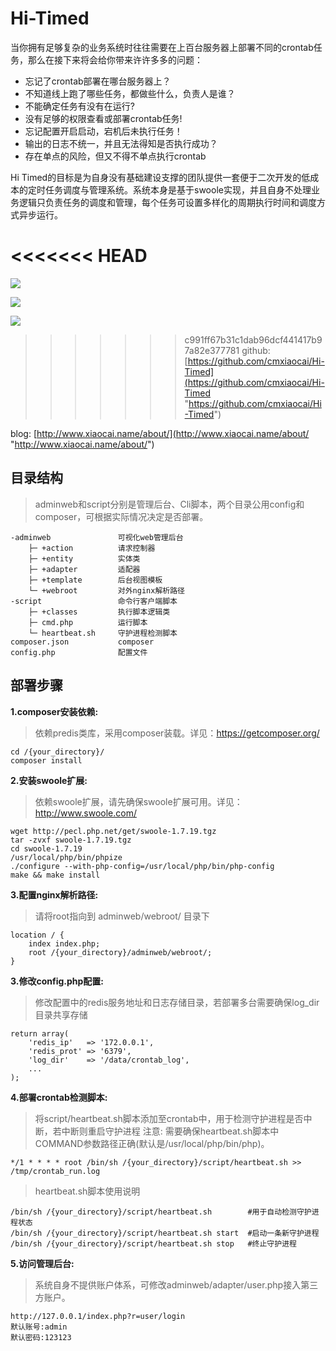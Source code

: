 # Hi-Timed

当你拥有足够复杂的业务系统时往往需要在上百台服务器上部署不同的crontab任务，那么在接下来将会给你带来许许多多的问题：

* 忘记了crontab部署在哪台服务器上？
* 不知道线上跑了哪些任务，都做些什么，负责人是谁？
* 不能确定任务有没有在运行?
* 没有足够的权限查看或部署crontab任务!
* 忘记配置开启启动，宕机后未执行任务！
* 输出的日志不统一，并且无法得知是否执行成功？
* 存在单点的风险，但又不得不单点执行crontab

Hi Timed的目标是为自身没有基础建设支撑的团队提供一套便于二次开发的低成本的定时任务调度与管理系统。系统本身是基于swoole实现，并且自身不处理业务逻辑只负责任务的调度和管理，每个任务可设置多样化的周期执行时间和调度方式异步运行。

<<<<<<< HEAD
=======
![](http://www.xiaocai.name/uploads/201511/02.jpg)

![](http://www.xiaocai.name/uploads/201511/01.jpg)

![](http://www.xiaocai.name/uploads/201511/03.jpg)

>>>>>>> c991ff67b31c1dab96dcf441417b97a82e377781
github: [https://github.com/cmxiaocai/Hi-Timed](https://github.com/cmxiaocai/Hi-Timed "https://github.com/cmxiaocai/Hi-Timed")

blog: [http://www.xiaocai.name/about/](http://www.xiaocai.name/about/ "http://www.xiaocai.name/about/")

## 目录结构

> adminweb和script分别是管理后台、Cli脚本，两个目录公用config和composer，可根据实际情况决定是否部署。

    -adminweb               可视化web管理后台
        ├─ +action          请求控制器
        ├─ +entity          实体类
        ├─ +adapter         适配器
        ├─ +template        后台视图模板
        └─ +webroot         对外nginx解析路径
    -script                 命令行客户端脚本
        ├─ +classes         执行脚本逻辑类
        ├─ cmd.php          运行脚本
        └─ heartbeat.sh     守护进程检测脚本
    composer.json           composer
    config.php              配置文件


## 部署步骤

**1.composer安装依赖:**

> 依赖predis类库，采用composer装载。详见：https://getcomposer.org/

    cd /{your_directory}/
    composer install

**2.安装swoole扩展:**

> 依赖swoole扩展，请先确保swoole扩展可用。详见：http://www.swoole.com/

    wget http://pecl.php.net/get/swoole-1.7.19.tgz
    tar -zvxf swoole-1.7.19.tgz
    cd swoole-1.7.19
    /usr/local/php/bin/phpize
    ./configure --with-php-config=/usr/local/php/bin/php-config
    make && make install

**3.配置nginx解析路径:**

> 请将root指向到 adminweb/webroot/ 目录下

    location / {
        index index.php;
        root /{your_directory}/adminweb/webroot/;
    }

**3.修改config.php配置:**

> 修改配置中的redis服务地址和日志存储目录，若部署多台需要确保log_dir目录共享存储

    return array(
        'redis_ip'   => '172.0.0.1',
        'redis_prot' => '6379',
        'log_dir'    => '/data/crontab_log',
        ...
    );

**4.部署crontab检测脚本:**

> 将script/heartbeat.sh脚本添加至crontab中，用于检测守护进程是否中断，若中断则重启守护进程
> 注意: 需要确保heartbeat.sh脚本中COMMAND参数路径正确(默认是/usr/local/php/bin/php)。

    */1 * * * * root /bin/sh /{your_directory}/script/heartbeat.sh >> /tmp/crontab_run.log

> heartbeat.sh脚本使用说明

    /bin/sh /{your_directory}/script/heartbeat.sh        #用于自动检测守护进程状态
    /bin/sh /{your_directory}/script/heartbeat.sh start  #启动一条新守护进程
    /bin/sh /{your_directory}/script/heartbeat.sh stop   #终止守护进程


**5.访问管理后台:**

> 系统自身不提供账户体系，可修改adminweb/adapter/user.php接入第三方账户。

    http://127.0.0.1/index.php?r=user/login
    默认账号:admin
    默认密码:123123
    
